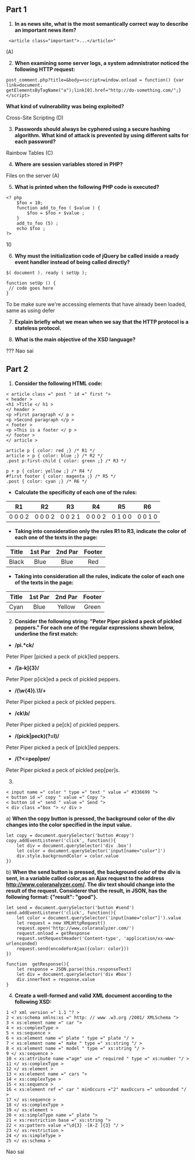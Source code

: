 ## Part 1

1. **In as news site, what is the most semantically correct way to describe an important news item?**
```
 <article class="important">...</article>" 
```
 (A)

2. **When examining some server logs, a system admnistrator noticed the following HTTP request:**
```
post_comment.php?title=&body=<script>window.onload = function() {var link=document.
getElementsByTagName("a");link[0].href="http://do-something.com/";}</script>
```
**What kind of vulnerability was being exploited?**

Cross-Site Scripting (D)

3. **Passwords should always be cyphered using a secure hashing algorithm. What kind of attack is prevented by using different salts for each password?**

Rainbow Tables (C)

4. **Where are session variables stored in PHP?**

Files on the server (A)

5. **What is printed when the following PHP code is executed?**
```
<? php
    $foo = 10;
    function add_to_foo ( $value ) {
        $foo = $foo + $value ;
    }
    add_to_foo (5) ;
    echo $foo ;
?>

```
10

6. **Why must the initialization code of jQuery be called inside a ready event handler instead of being called directly?**
```
$( document ). ready ( setUp );

function setUp () {
 // code goes here
}
```
To be make sure we're accessing elements that have already been loaded, same as using defer

7. **Explain briefly what we mean when we say that the HTTP protocol is a stateless protocol.**

8. **What is the main objective of the XSD language?**

??? Nao sai

## Part 2

1. **Consider the following HTML code:**
```
< article class =" post " id =" first ">
< header >
<h1 >Title </ h1 >
</ header >
<p >First paragraph </ p >
<p >Second paragraph </p >
< footer >
<p >This is a footer </ p >
</ footer >
</ article >

article p { color: red ;} /* R1 */
article > p { color: blue ;} /* R2 */
.post p:first-child { color: green ;} /* R3 */

p + p { color: yellow ;} /* R4 */
#first footer { color: magenta ;} /* R5 */
.post { color: cyan ;} /* R6 */
``` 

* **Calculate the specificity of each one of the rules:**

| R1 | R2 | R3 | R4 | R5 | R6 |
| :--------: | :--------: | :--------: | :--------: | :--------: | :--------: |
| 0 0 0 2 | 0 0 0 2 | 0 0 2 1 | 0 0 0 2 | 0 1 0 0 | 0 0 1 0 |

* **Taking into consideration only the rules R1 to R3, indicate the color of each one of the texts in the page:**

| Title | 1st Par | 2nd Par | Footer |
| :--------: | :--------: | :--------: | :--------: |
| Black | Blue | Blue | Red |

* **Taking into consideration all the rules, indicate the color of each one of the texts in the page:**

| Title | 1st Par | 2nd Par | Footer |
| :--------: | :--------: | :--------: | :--------: |
| Cyan | Blue | Yellow | Green |


2. **Consider the following string: "Peter Piper picked a peck of pickled peppers."
For each one of the regular expressions shown below, underline the first match:**

* **/pi.\*ck/**

Peter Piper [picked a peck of pick]led peppers.

* **/[a-k]{3}/**

Peter Piper p[ick]ed a peck of pickled peppers.

* **/(\w{4}).\1/+**

Peter Piper picked a peck of pickled peppers.

* **/ck\b/**

Peter Piper picked a pe[ck] of pickled peppers.

* **/(pick|peck)(?=l)/**

Peter Piper picked a peck of [pick]led peppers.

* **/(?<=pep)per/**

Peter Piper picked a peck of pickled pep[per]s.


3. 
```
< input name =" color " type =" text " value =" #336699 ">
< button id =" copy " value =" Copy ">
< button id =" send " value =" Send ">
< div class ="box "> </ div >
```

a) **When the copy button is pressed, the background color of the div changes into the color specified in the input value.**
```
let copy = document.querySelector('button #copy')
copy.addEventListener('click', function(){
    let div = document.querySelector('div .box')
    let color = document.querySelector('input[name="color"]')
    div.style.backgroundColor = color.value
})

```



b) **When the send button is pressed, the background color of the div is sent, in a variable called color,as an Ajax request to the address http://www.coloranalyzer.com/. The div text should change into the result of the request. Considerer that the result, in JSON, has the following format:
{"result": "good"}.**

```
let send = document.querySelector('button #send')
send.addEventListener('click', function(){
    let color = document.querySelector('input[name="color"]').value
    let request = new XMLHttpRequest()
    request.open('http://www.coloranalyzer.com/')
    request.onload = getResponse
    request.setRequestHeader('Content-type', 'application/xx-www-urlenconded)
    request.send(encodeForAjax({color: color}))
})

function  getResponse(){
    let response = JSON.parse(this.responseText)
    let div = document.querySelector('div #box')
    div.innerText = response.value
}

```


4. **Create a well-formed and valid XML document according to the following XSD:**
```
1 <? xml version =" 1.1 "? >
2 < xs:schema xmlns:xs =" http: // www .w3.org /2001/ XMLSchema ">
3 < xs:element name =" car ">
4 < xs:complexType >
5 < xs:sequence >
6 < xs:element name =" plate " type =" plate "/ >
7 < xs:element name =" make " type =" xs:string "/ >
8 < xs:element name =" model " type =" xs:string "/ >
9 </ xs:sequence >
10 < xs:attribute name ="age" use =" required " type =" xs:number "/ >
11 </ xs:complexType >
12 </ xs:element >
13 < xs:element name =" cars ">
14 < xs:complexType >
15 < xs:sequence >
16 < xs:element ref =" car " minOccurs ="2" maxOccurs =" unbounded "/ >
17 </ xs:sequence >
18 </ xs:complexType >
19 </ xs:element >
20 < xs:simpleType name =" plate ">
21 < xs:restriction base =" xs:string ">
22 < xs:pattern value ="\d{3} -[A-Z ]{3} "/ >
23 </ xs:restriction >
24 </ xs:simpleType >
25 </ xs:schema >
```
Nao sai 